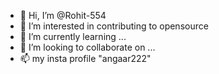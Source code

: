 - 👋 Hi, I’m @Rohit-554
- 👀 I’m interested in contributing to opensource
- 🌱 I’m currently learning ...
- 💞️ I’m looking to collaborate on ...
- 📫 my insta profile "angaar222"

<!---
Rohit-554/Rohit-554 is a ✨ special ✨ repository because its `README.md` (this file) appears on your GitHub profile.
You can click the Preview link to take a look at your changes.
--->
